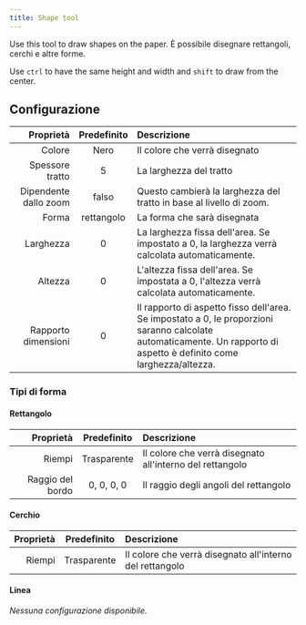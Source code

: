 ```yaml
---
title: Shape tool
---
```


Use this tool to draw shapes on the paper.
È possibile disegnare rettangoli, cerchi e altre forme.

Use `ctrl` to have the same height and width and `shift` to draw from the center.

## Configurazione

|             Proprietà | Predefinito | Descrizione                                                                                                                                                                                                           |
| --------------------: | :---------: | :-------------------------------------------------------------------------------------------------------------------------------------------------------------------------------------------------------------------- |
|                Colore |     Nero    | Il colore che verrà disegnato                                                                                                                                                                                         |
|       Spessore tratto |      5      | La larghezza del tratto                                                                                                                                                                                               |
| Dipendente dallo zoom |    falso    | Questo cambierà la larghezza del tratto in base al livello di zoom.                                                                                                                                   |
|                 Forma |  rettangolo | La forma che sarà disegnata                                                                                                                                                                                           |
|             Larghezza |      0      | La larghezza fissa dell'area. Se impostato a 0, la larghezza verrà calcolata automaticamente.                                                                                         |
|               Altezza |      0      | L'altezza fissa dell'area. Se impostata a 0, l'altezza verrà calcolata automaticamente.                                                                                               |
|   Rapporto dimensioni |      0      | Il rapporto di aspetto fisso dell'area. Se impostato a 0, le proporzioni saranno calcolate automaticamente. Un rapporto di aspetto è definito come larghezza/altezza. |

### Tipi di forma

#### Rettangolo

|        Proprietà | Predefinito | Descrizione                                              |
| ---------------: | :---------: | :------------------------------------------------------- |
|           Riempi | Trasparente | Il colore che verrà disegnato all'interno del rettangolo |
| Raggio del bordo |  0, 0, 0, 0 | Il raggio degli angoli del rettangolo                    |

#### Cerchio

| Proprietà | Predefinito | Descrizione                                              |
| --------: | :---------: | :------------------------------------------------------- |
|    Riempi | Trasparente | Il colore che verrà disegnato all'interno del rettangolo |

#### Linea

_Nessuna configurazione disponibile._
